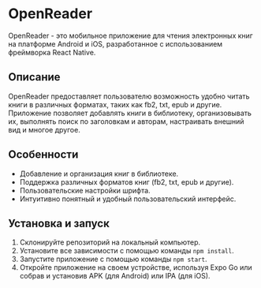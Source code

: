 # OpenReader

OpenReader - это мобильное приложение для чтения электронных книг на платформе Android и iOS, разработанное с использованием фреймворка React Native.

## Описание

OpenReader предоставляет пользователю возможность удобно читать книги в различных форматах, таких как fb2, txt, epub и другие. Приложение позволяет добавлять книги в библиотеку, организовывать их, выполнять поиск по заголовкам и авторам, настраивать внешний вид и многое другое.

## Особенности

- Добавление и организация книг в библиотеке.
- Поддержка различных форматов книг (fb2, txt, epub и другие).
- Пользовательские настройки шрифта.
- Интуитивно понятный и удобный пользовательский интерфейс.

## Установка и запуск

1. Склонируйте репозиторий на локальный компьютер.
2. Установите все зависимости с помощью команды `npm install`.
3. Запустите приложение с помощью команды `npm start`.
4. Откройте приложение на своем устройстве, используя Expo Go или собрав и установив APK (для Android) или IPA (для iOS).
